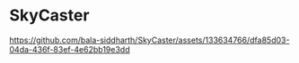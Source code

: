# SkyCaster

https://github.com/bala-siddharth/SkyCaster/assets/133634766/dfa85d03-04da-436f-83ef-4e62bb19e3dd
